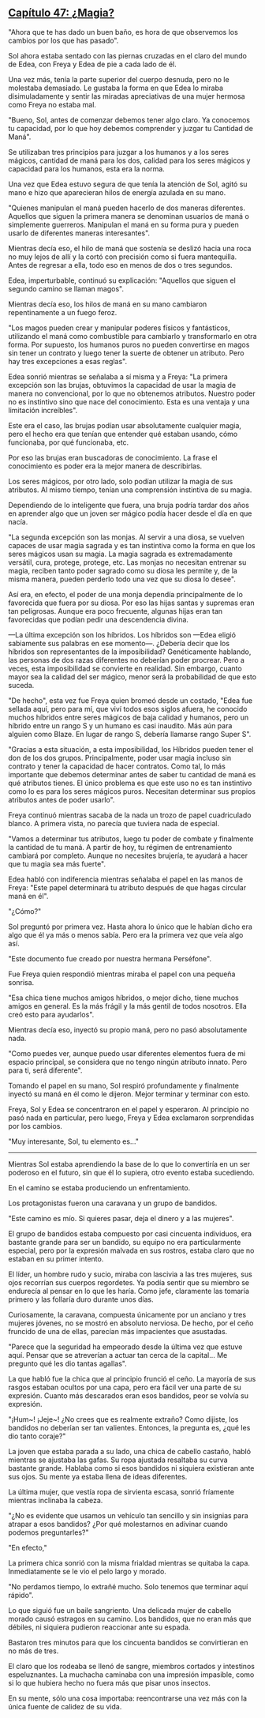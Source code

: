 
## [Capítulo 47: ¿Magia?](https://novelnext.dramanovels.io/nc/son-of-the-hero-king/chapter-47-magic "Capítulo 47: ¿Magia?")


"Ahora que te has dado un buen baño, es hora de que observemos los cambios por los que has pasado".

Sol ahora estaba sentado con las piernas cruzadas en el claro del mundo de Edea, con Freya y Edea de pie a cada lado de él. 

Una vez más, tenía la parte superior del cuerpo desnuda, pero no le molestaba demasiado. Le gustaba la forma en que Edea lo miraba disimuladamente y sentir las miradas apreciativas de una mujer hermosa como Freya no estaba mal. 

"Bueno, Sol, antes de comenzar debemos tener algo claro. Ya conocemos tu capacidad, por lo que hoy debemos comprender y juzgar tu Cantidad de Maná". 

Se utilizaban tres principios para juzgar a los humanos y a los seres mágicos, cantidad de maná para los dos, calidad para los seres mágicos y capacidad para los humanos, esta era la norma. 

Una vez que Edea estuvo segura de que tenía la atención de Sol, agitó su mano e hizo que aparecieran hilos de energía azulada en su mano. 

"Quienes manipulan el maná pueden hacerlo de dos maneras diferentes. Aquellos que siguen la primera manera se denominan usuarios de maná o simplemente guerreros. Manipulan el maná en su forma pura y pueden usarlo de diferentes maneras interesantes".

Mientras decía eso, el hilo de maná que sostenía se deslizó hacia una roca no muy lejos de allí y la cortó con precisión como si fuera mantequilla. Antes de regresar a ella, todo eso en menos de dos o tres segundos. 

Edea, imperturbable, continuó su explicación: "Aquellos que siguen el segundo camino se llaman magos". 

Mientras decía eso, los hilos de maná en su mano cambiaron repentinamente a un fuego feroz. 

"Los magos pueden crear y manipular poderes físicos y fantásticos, utilizando el maná como combustible para cambiarlo y transformarlo en otra forma. Por supuesto, los humanos puros no pueden convertirse en magos sin tener un contrato y luego tener la suerte de obtener un atributo. Pero hay tres excepciones a esas reglas".

Edea sonrió mientras se señalaba a sí misma y a Freya: "La primera excepción son las brujas, obtuvimos la capacidad de usar la magia de manera no convencional, por lo que no obtenemos atributos. Nuestro poder no es instintivo sino que nace del conocimiento. Esta es una ventaja y una limitación increíbles".

Este era el caso, las brujas podían usar absolutamente cualquier magia, pero el hecho era que tenían que entender qué estaban usando, cómo funcionaba, por qué funcionaba, etc. 

Por eso las brujas eran buscadoras de conocimiento. La frase el conocimiento es poder era la mejor manera de describirlas. 

Los seres mágicos, por otro lado, solo podían utilizar la magia de sus atributos. Al mismo tiempo, tenían una comprensión instintiva de su magia. 

Dependiendo de lo inteligente que fuera, una bruja podría tardar dos años en aprender algo que un joven ser mágico podía hacer desde el día en que nacía. 

"La segunda excepción son las monjas. Al servir a una diosa, se vuelven capaces de usar magia sagrada y es tan instintiva como la forma en que los seres mágicos usan su magia. La magia sagrada es extremadamente versátil, cura, protege, protege, etc. Las monjas no necesitan entrenar su magia, reciben tanto poder sagrado como su diosa les permite y, de la misma manera, pueden perderlo todo una vez que su diosa lo desee".

Así era, en efecto, el poder de una monja dependía principalmente de lo favorecida que fuera por su diosa. Por eso las hijas santas y supremas eran tan peligrosas. Aunque era poco frecuente, algunas hijas eran tan favorecidas que podían pedir una descendencia divina. 

—La última excepción son los híbridos. Los híbridos son —Edea eligió sabiamente sus palabras en ese momento—. ¿Debería decir que los híbridos son representantes de la imposibilidad? Genéticamente hablando, las personas de dos razas diferentes no deberían poder procrear. Pero a veces, esta imposibilidad se convierte en realidad. Sin embargo, cuanto mayor sea la calidad del ser mágico, menor será la probabilidad de que esto suceda.

"De hecho", esta vez fue Freya quien bromeó desde un costado, "Edea fue sellada aquí, pero para mí, que viví todos esos siglos afuera, he conocido muchos híbridos entre seres mágicos de baja calidad y humanos, pero un híbrido entre un rango S y un humano es casi inaudito. Más aún para alguien como Blaze. En lugar de rango S, debería llamarse rango Super S".

"Gracias a esta situación, a esta imposibilidad, los Híbridos pueden tener el don de los dos grupos. Principalmente, poder usar magia incluso sin contrato y tener la capacidad de hacer contratos. Como tal, lo más importante que debemos determinar antes de saber tu cantidad de maná es qué atributos tienes. El único problema es que este uso no es tan instintivo como lo es para los seres mágicos puros. Necesitan determinar sus propios atributos antes de poder usarlo".

Freya continuó mientras sacaba de la nada un trozo de papel cuadriculado blanco. A primera vista, no parecía que tuviera nada de especial. 

"Vamos a determinar tus atributos, luego tu poder de combate y finalmente la cantidad de tu maná. A partir de hoy, tu régimen de entrenamiento cambiará por completo. Aunque no necesites brujería, te ayudará a hacer que tu magia sea más fuerte".

Edea habló con indiferencia mientras señalaba el papel en las manos de Freya: "Este papel determinará tu atributo después de que hagas circular maná en él". 

"¿Cómo?" 

Sol preguntó por primera vez. Hasta ahora lo único que le habían dicho era algo que él ya más o menos sabía. Pero era la primera vez que veía algo así. 

"Este documento fue creado por nuestra hermana Perséfone".

Fue Freya quien respondió mientras miraba el papel con una pequeña sonrisa. 

"Esa chica tiene muchos amigos híbridos, o mejor dicho, tiene muchos amigos en general. Es la más frágil y la más gentil de todos nosotros. Ella creó esto para ayudarlos".

Mientras decía eso, inyectó su propio maná, pero no pasó absolutamente nada. 

"Como puedes ver, aunque puedo usar diferentes elementos fuera de mi espacio principal, se considera que no tengo ningún atributo innato. Pero para ti, será diferente".

Tomando el papel en su mano, Sol respiró profundamente y finalmente inyectó su maná en él como le dijeron. Mejor terminar y terminar con esto. 

Freya, Sol y Edea se concentraron en el papel y esperaron. Al principio no pasó nada en particular, pero luego, Freya y Edea exclamaron sorprendidas por los cambios. 

"Muy interesante, Sol, tu elemento es…" 

-----

Mientras Sol estaba aprendiendo la base de lo que lo convertiría en un ser poderoso en el futuro, sin que él lo supiera, otro evento estaba sucediendo. 

En el camino se estaba produciendo un enfrentamiento. 

Los protagonistas fueron una caravana y un grupo de bandidos. 

"Este camino es mío. Si quieres pasar, deja el dinero y a las mujeres".

El grupo de bandidos estaba compuesto por casi cincuenta individuos, era bastante grande para ser un bandido, su equipo no era particularmente especial, pero por la expresión malvada en sus rostros, estaba claro que no estaban en su primer intento. 

El líder, un hombre rudo y sucio, miraba con lascivia a las tres mujeres, sus ojos recorrían sus cuerpos regordetes. Ya podía sentir que su miembro se endurecía al pensar en lo que les haría. Como jefe, claramente las tomaría primero y las follaría duro durante unos días. 

Curiosamente, la caravana, compuesta únicamente por un anciano y tres mujeres jóvenes, no se mostró en absoluto nerviosa. De hecho, por el ceño fruncido de una de ellas, parecían más impacientes que asustadas. 

"Parece que la seguridad ha empeorado desde la última vez que estuve aquí. Pensar que se atreverían a actuar tan cerca de la capital... Me pregunto qué les dio tantas agallas". 

La que habló fue la chica que al principio frunció el ceño. La mayoría de sus rasgos estaban ocultos por una capa, pero era fácil ver una parte de su expresión. Cuanto más descarados eran esos bandidos, peor se volvía su expresión. 

"¡Hum~! ¡Jeje~! ¿No crees que es realmente extraño? Como dijiste, los bandidos no deberían ser tan valientes. Entonces, la pregunta es, ¿qué les dio tanto coraje?" 

La joven que estaba parada a su lado, una chica de cabello castaño, habló mientras se ajustaba las gafas. Su ropa ajustada resaltaba su curva bastante grande. Hablaba como si esos bandidos ni siquiera existieran ante sus ojos. Su mente ya estaba llena de ideas diferentes. 

La última mujer, que vestía ropa de sirvienta escasa, sonrió fríamente mientras inclinaba la cabeza. 

"¿No es evidente que usamos un vehículo tan sencillo y sin insignias para atrapar a esos bandidos? ¿Por qué molestarnos en adivinar cuando podemos preguntarles?" 

"En efecto," 

La primera chica sonrió con la misma frialdad mientras se quitaba la capa. Inmediatamente se le vio el pelo largo y morado. 

"No perdamos tiempo, lo extrañé mucho. Solo tenemos que terminar aquí rápido".

Lo que siguió fue un baile sangriento. Una delicada mujer de cabello morado causó estragos en su camino. Los bandidos, que no eran más que débiles, ni siquiera pudieron reaccionar ante su espada. 

Bastaron tres minutos para que los cincuenta bandidos se convirtieran en no más de tres. 

El claro que los rodeaba se llenó de sangre, miembros cortados y intestinos espeluznantes. La muchacha caminaba con una impresión impasible, como si lo que hubiera hecho no fuera más que pisar unos insectos. 

En su mente, sólo una cosa importaba: reencontrarse una vez más con la única fuente de calidez de su vida.